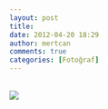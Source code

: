 ```yaml
---
layout: post
title: 
date: 2012-04-20 18:29
author: mertcan
comments: true
categories: [Fotoğraf]
---
```

<div><br/><img src="http://localhost:81/mew/wp-content/uploads/2012/04/2012-04-17-25252022.04.44-300x225.png" /></div>

